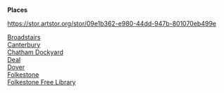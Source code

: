 <param ve-config 
       title="Places A-H"
       banner="/images/banners/19c.jpg"
       layout="index">

#

##
**Places**

https://stor.artstor.org/stor/09e1b362-e980-44dd-947b-801070eb499e

[Broadstairs](/dickens/broadstairs-19th-century)   
[Canterbury](19c-canterbury)   
[Chatham Dockyard](19c-chatham-dockyard)  
[Deal](deal)   
[Dover](19c-dover)   
[Folkestone](19c-folkestone)   
[Folkestone Free Library](19c-folkestone-free-library)  
  

